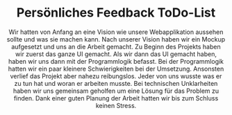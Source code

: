 <div style="text-align: center;">
<h1>Persönliches Feedback ToDo-List</h1>

Wir hatten von Anfang an eine Vision wie unsere Webapplikation aussehen sollte und was sie machen kann. Nach unserer Vision haben wir ein Mockup aufgesetzt und uns an die Arbeit gemacht. Zu Beginn des Projekts haben wir zuerst das ganze UI gemacht. Als wir dann das UI gemacht haben, haben wir uns dann mit der Programmlogik befasst. Bei der Programmlogik hatten wir ein paar kleinere Schwierigkeiten bei der Umsetzung. Ansonsten verlief das Projekt aber nahezu reibungslos. Jeder von uns wusste was er zu tun hat und woran er arbeiten musste. Bei technischen Unklarheiten haben wir uns gemeinsam geholfen um eine Lösung für das Problem zu finden. Dank einer guten Planung der Arbeit hatten wir bis zum Schluss keinen Stress.
</div>